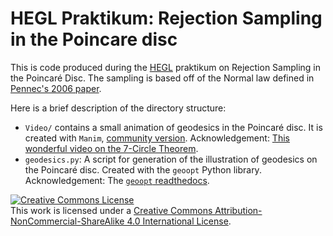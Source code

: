 # HEGL Praktikum: Rejection Sampling in the Poincare disc

This is code produced during the [HEGL](https://hegl.mathi.uni-heidelberg.de) praktikum on Rejection Sampling in the Poincaré Disc. The sampling is based off of the Normal law defined in [Pennec's 2006 paper](https://hal.inria.fr/inria-00614994/document).

Here is a brief description of the directory structure: 

- `Video/` contains a small animation of geodesics in the Poincaré disc. It is created with `Manim`, [community version](https://github.com/manimCommunity/manim). Acknowledgement: [This wonderful video on the 7-Circle Theorem](https://www.youtube.com/watch?v=m9v0h2ibYpo).
- `geodesics.py`: A script for generation of the illustration of geodesics on the Poincaré disc. Created with the `geoopt` Python library. Acknowledgement: The [`geoopt` readthedocs](https://geoopt.readthedocs.io/en/latest/extended/stereographic.html). 

<a rel="license" href="http://creativecommons.org/licenses/by-nc-sa/4.0/"><img alt="Creative Commons License" style="border-width:0" src="https://i.creativecommons.org/l/by-nc-sa/4.0/80x15.png" /></a><br />This work is licensed under a <a rel="license" href="http://creativecommons.org/licenses/by-nc-sa/4.0/">Creative Commons Attribution-NonCommercial-ShareAlike 4.0 International License</a>.